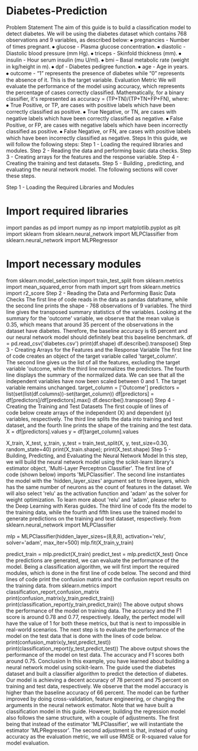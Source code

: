 # Diabetes-Prediction

Problem Statement
The aim of this guide is to build a classification model to detect diabetes. We will be using the diabetes dataset which contains 768 observations and 9 variables, as described below:
⦁	pregnancies - Number of times pregnant.
⦁	glucose - Plasma glucose concentration.
⦁	diastolic - Diastolic blood pressure (mm Hg).
⦁	triceps - Skinfold thickness (mm).
⦁	insulin - Hour serum insulin (mu U/ml).
⦁	bmi – Basal metabolic rate (weight in kg/height in m).
⦁	dpf - Diabetes pedigree function.
⦁	age - Age in years.
⦁	outcome - “1” represents the presence of diabetes while “0” represents the absence of it. This is the target variable.
Evaluation Metric
We will evaluate the performance of the model using accuracy, which represents the percentage of cases correctly classified.
Mathematically, for a binary classifier, it's represented as accuracy = (TP+TN)/(TP+TN+FP+FN), where:
⦁	True Positive, or TP, are cases with positive labels which have been correctly classified as positive.
⦁	True Negative, or TN, are cases with negative labels which have been correctly classified as negative.
⦁	False Positive, or FP, are cases with negative labels which have been incorrectly classified as positive.
⦁	False Negative, or FN, are cases with positive labels which have been incorrectly classified as negative.
Steps
In this guide, we will follow the following steps:
Step 1 - Loading the required libraries and modules.
Step 2 - Reading the data and performing basic data checks.
Step 3 - Creating arrays for the features and the response variable.
Step 4 - Creating the training and test datasets.
Step 5 - Building , predicting, and evaluating the neural network model.
The following sections will cover these steps.

Step 1 - Loading the Required Libraries and Modules
# Import required libraries
import pandas as pd
import numpy as np 
import matplotlib.pyplot as plt
import sklearn
from sklearn.neural_network import MLPClassifier
from sklearn.neural_network import MLPRegressor

# Import necessary modules
from sklearn.model_selection import train_test_split
from sklearn.metrics import mean_squared_error
from math import sqrt
from sklearn.metrics import r2_score
Step 2 - Reading the Data and Performing Basic Data Checks
The first line of code reads in the data as pandas dataframe, while the second line prints the shape - 768 observations of 9 variables. The third line gives the transposed summary statistics of the variables.
Looking at the summary for the 'outcome' variable, we observe that the mean value is 0.35, which means that around 35 percent of the observations in the dataset have diabetes. Therefore, the baseline accuracy is 65 percent and our neural network model should definitely beat this baseline benchmark.
df = pd.read_csv('diabetes.csv') 
print(df.shape)
df.describe().transpose()
Step 3 - Creating Arrays for the Features and the Response Variable
The first line of code creates an object of the target variable called 'target_column'. The second line gives us the list of all the features, excluding the target variable 'outcome, while the third line normalizes the predictors.
The fourth line displays the summary of the normalized data. We can see that all the independent variables have now been scaled between 0 and 1. The target variable remains unchanged.
target_column = ['Outcome'] 
predictors = list(set(list(df.columns))-set(target_column))
df[predictors] = df[predictors]/df[predictors].max()
df.describe().transpose()
Step 4 - Creating the Training and Test Datasets
The first couple of lines of code below create arrays of the independent (X) and dependent (y) variables, respectively. The third line splits the data into training and test dataset, and the fourth line prints the shape of the training and the test data.
X = df[predictors].values
y = df[target_column].values

X_train, X_test, y_train, y_test = train_test_split(X, y, test_size=0.30, random_state=40)
print(X_train.shape); 
print(X_test.shape)
Step 5 - Building, Predicting, and Evaluating the Neural Network Model
In this step, we will build the neural network model using the scikit-learn library's estimator object, 'Multi-Layer Perceptron Classifier'. The first line of code (shown below) imports 'MLPClassifier'.
The second line instantiates the model with the 'hidden_layer_sizes' argument set to three layers, which has the same number of neurons as the count of features in the dataset. We will also select 'relu' as the activation function and 'adam' as the solver for weight optimization. To learn more about 'relu' and 'adam', please refer to the Deep Learning with Keras guides.
The third line of code fits the model to the training data, while the fourth and fifth lines use the trained model to generate predictions on the training and test dataset, respectively.
from sklearn.neural_network import MLPClassifier

mlp = MLPClassifier(hidden_layer_sizes=(8,8,8), activation='relu', solver='adam', max_iter=500)
mlp.fit(X_train,y_train)

predict_train = mlp.predict(X_train)
predict_test = mlp.predict(X_test)
Once the predictions are generated, we can evaluate the performance of the model. Being a classification algorithm, we will first import the required modules, which is done in the first line of code below. The second and third lines of code print the confusion matrix and the confusion report results on the training data.
from sklearn.metrics import classification_report,confusion_matrix
print(confusion_matrix(y_train,predict_train))
print(classification_report(y_train,predict_train))
The above output shows the performance of the model on training data. The accuracy and the F1 score is around 0.78 and 0.77, respectively. Ideally, the perfect model will have the value of 1 for both these metrics, but that is next to impossible in real-world scenarios.
The next step is to evaluate the performance of the model on the test data that is done with the lines of code below.
print(confusion_matrix(y_test,predict_test))
print(classification_report(y_test,predict_test))
The above output shows the performance of the model on test data. The accuracy and F1 scores both around 0.75.
Conclusion
In this example, you have learned about building a neural network model using scikit-learn. The guide used the diabetes dataset and built a classifier algorithm to predict the detection of diabetes.
Our model is achieving a decent accuracy of 78 percent and 75 percent on training and test data, respectively. We observe that the model accuracy is higher than the baseline accuracy of 66 percent. The model can be further improved by doing cross-validation, feature engineering, or changing the arguments in the neural network estimator.
Note that we have built a classification model in this guide. However, building the regression model also follows the same structure, with a couple of adjustments. The first being that instead of the estimator 'MLPClassifier', we will instantiate the estimator 'MLPRegressor'. The second adjustment is that, instead of using accuracy as the evaluation metric, we will use RMSE or R-squared value for model evaluation.

